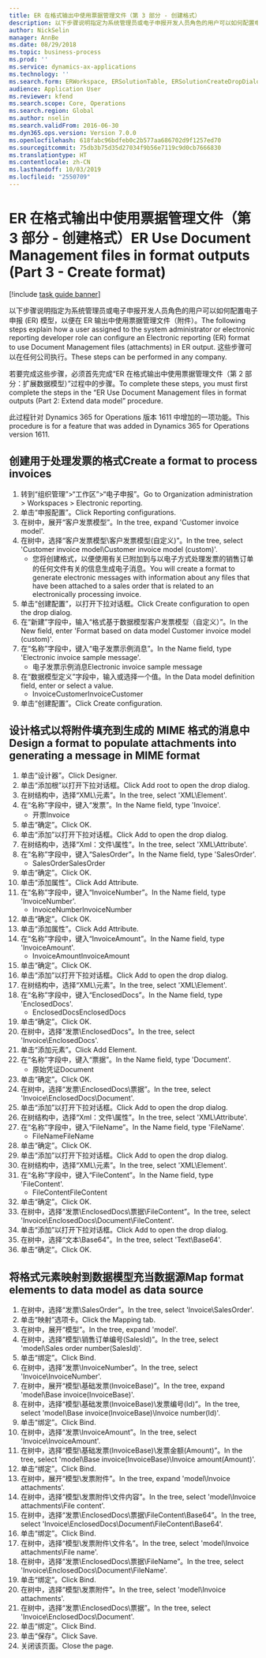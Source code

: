 ```yaml
---
title: ER 在格式输出中使用票据管理文件（第 3 部分 - 创建格式）
description: 以下步骤说明指定为系统管理员或电子申报开发人员角色的用户可以如何配置电子申报模型，以便在 ER 输出中使用票据管理文件。
author: NickSelin
manager: AnnBe
ms.date: 08/29/2018
ms.topic: business-process
ms.prod: ''
ms.service: dynamics-ax-applications
ms.technology: ''
ms.search.form: ERWorkspace, ERSolutionTable, ERSolutionCreateDropDialog, EROperationDesigner, ERComponentTypeDropDialog
audience: Application User
ms.reviewer: kfend
ms.search.scope: Core, Operations
ms.search.region: Global
ms.author: nselin
ms.search.validFrom: 2016-06-30
ms.dyn365.ops.version: Version 7.0.0
ms.openlocfilehash: 618fabc96bdfeb0c2b577aa686702d9f1257ed70
ms.sourcegitcommit: 75db3b75d35d27034f9b56e7119c9d0cb7666830
ms.translationtype: HT
ms.contentlocale: zh-CN
ms.lasthandoff: 10/03/2019
ms.locfileid: "2550709"
---
```

# <a name="er-use-document-management-files-in-format-outputs-part-3---create-format"></a><span data-ttu-id="ca80d-103">ER 在格式输出中使用票据管理文件（第 3 部分 - 创建格式）</span><span class="sxs-lookup"><span data-stu-id="ca80d-103">ER Use Document Management files in format outputs (Part 3 - Create format)</span></span>

[!include [task guide banner](../../includes/task-guide-banner.md)]

<span data-ttu-id="ca80d-104">以下步骤说明指定为系统管理员或电子申报开发人员角色的用户可以如何配置电子申报 (ER) 模型，以便在 ER 输出中使用票据管理文件（附件）。</span><span class="sxs-lookup"><span data-stu-id="ca80d-104">The following steps explain how a user assigned to the system administrator or electronic reporting developer role can configure an Electronic reporting (ER) format to use Document Management files (attachments) in ER output.</span></span> <span data-ttu-id="ca80d-105">这些步骤可以在任何公司执行。</span><span class="sxs-lookup"><span data-stu-id="ca80d-105">These steps can be performed in any company.</span></span>

<span data-ttu-id="ca80d-106">若要完成这些步骤，必须首先完成“ER 在格式输出中使用票据管理文件（第 2 部分：扩展数据模型）”过程中的步骤。</span><span class="sxs-lookup"><span data-stu-id="ca80d-106">To complete these steps, you must first complete the steps in the “ER Use Document Management files in format outputs (Part 2: Extend data model” procedure.</span></span>

<span data-ttu-id="ca80d-107">此过程针对 Dynamics 365 for Operations 版本 1611 中增加的一项功能。</span><span class="sxs-lookup"><span data-stu-id="ca80d-107">This procedure is for a feature that was added in Dynamics 365 for Operations version 1611.</span></span>


## <a name="create-a-format-to-process-invoices"></a><span data-ttu-id="ca80d-108">创建用于处理发票的格式</span><span class="sxs-lookup"><span data-stu-id="ca80d-108">Create a format to process invoices</span></span>
1. <span data-ttu-id="ca80d-109">转到“组织管理”>“工作区”>“电子申报”。</span><span class="sxs-lookup"><span data-stu-id="ca80d-109">Go to Organization administration > Workspaces > Electronic reporting.</span></span>
2. <span data-ttu-id="ca80d-110">单击“申报配置”。</span><span class="sxs-lookup"><span data-stu-id="ca80d-110">Click Reporting configurations.</span></span>
3. <span data-ttu-id="ca80d-111">在树中，展开“客户发票模型”。</span><span class="sxs-lookup"><span data-stu-id="ca80d-111">In the tree, expand 'Customer invoice model'.</span></span>
4. <span data-ttu-id="ca80d-112">在树中，选择“客户发票模型\客户发票模型(自定义)”。</span><span class="sxs-lookup"><span data-stu-id="ca80d-112">In the tree, select 'Customer invoice model\Customer invoice model (custom)'.</span></span>
    * <span data-ttu-id="ca80d-113">您将创建格式，以便使用有关已附加到与以电子方式处理发票的销售订单的任何文件有关的信息生成电子消息。</span><span class="sxs-lookup"><span data-stu-id="ca80d-113">You will create a format to generate electronic messages with information about any files that have been attached to a sales order that is related to an electronically processing invoice.</span></span>  
5. <span data-ttu-id="ca80d-114">单击“创建配置”，以打开下拉对话框。</span><span class="sxs-lookup"><span data-stu-id="ca80d-114">Click Create configuration to open the drop dialog.</span></span>
6. <span data-ttu-id="ca80d-115">在“新建”字段中，输入“格式基于数据模型客户发票模型（自定义）”。</span><span class="sxs-lookup"><span data-stu-id="ca80d-115">In the New field, enter 'Format based on data model Customer invoice model (custom)'.</span></span>
7. <span data-ttu-id="ca80d-116">在“名称”字段中，键入“电子发票示例消息”。</span><span class="sxs-lookup"><span data-stu-id="ca80d-116">In the Name field, type 'Electronic invoice sample message'.</span></span>
    * <span data-ttu-id="ca80d-117">电子发票示例消息</span><span class="sxs-lookup"><span data-stu-id="ca80d-117">Electronic invoice sample message</span></span>  
8. <span data-ttu-id="ca80d-118">在“数据模型定义”字段中，输入或选择一个值。</span><span class="sxs-lookup"><span data-stu-id="ca80d-118">In the Data model definition field, enter or select a value.</span></span>
    * <span data-ttu-id="ca80d-119">InvoiceCustomer</span><span class="sxs-lookup"><span data-stu-id="ca80d-119">InvoiceCustomer</span></span>  
9. <span data-ttu-id="ca80d-120">单击“创建配置”。</span><span class="sxs-lookup"><span data-stu-id="ca80d-120">Click Create configuration.</span></span>

## <a name="design-a-format-to-populate-attachments-into-generating-a-message-in-mime-format"></a><span data-ttu-id="ca80d-121">设计格式以将附件填充到生成的 MIME 格式的消息中</span><span class="sxs-lookup"><span data-stu-id="ca80d-121">Design a format to populate attachments into generating a message in MIME format</span></span>
1. <span data-ttu-id="ca80d-122">单击“设计器”。</span><span class="sxs-lookup"><span data-stu-id="ca80d-122">Click Designer.</span></span>
2. <span data-ttu-id="ca80d-123">单击“添加根”以打开下拉对话框。</span><span class="sxs-lookup"><span data-stu-id="ca80d-123">Click Add root to open the drop dialog.</span></span>
3. <span data-ttu-id="ca80d-124">在树结构中，选择“XML\元素”。</span><span class="sxs-lookup"><span data-stu-id="ca80d-124">In the tree, select 'XML\Element'.</span></span>
4. <span data-ttu-id="ca80d-125">在“名称”字段中，键入“发票”。</span><span class="sxs-lookup"><span data-stu-id="ca80d-125">In the Name field, type 'Invoice'.</span></span>
    * <span data-ttu-id="ca80d-126">开票</span><span class="sxs-lookup"><span data-stu-id="ca80d-126">Invoice</span></span>  
5. <span data-ttu-id="ca80d-127">单击“确定”。</span><span class="sxs-lookup"><span data-stu-id="ca80d-127">Click OK.</span></span>
6. <span data-ttu-id="ca80d-128">单击“添加”以打开下拉对话框。</span><span class="sxs-lookup"><span data-stu-id="ca80d-128">Click Add to open the drop dialog.</span></span>
7. <span data-ttu-id="ca80d-129">在树结构中，选择“Xml：文件\属性”。</span><span class="sxs-lookup"><span data-stu-id="ca80d-129">In the tree, select 'XML\Attribute'.</span></span>
8. <span data-ttu-id="ca80d-130">在“名称”字段中，键入“SalesOrder”。</span><span class="sxs-lookup"><span data-stu-id="ca80d-130">In the Name field, type 'SalesOrder'.</span></span>
    * <span data-ttu-id="ca80d-131">SalesOrder</span><span class="sxs-lookup"><span data-stu-id="ca80d-131">SalesOrder</span></span>  
9. <span data-ttu-id="ca80d-132">单击“确定”。</span><span class="sxs-lookup"><span data-stu-id="ca80d-132">Click OK.</span></span>
10. <span data-ttu-id="ca80d-133">单击“添加属性”。</span><span class="sxs-lookup"><span data-stu-id="ca80d-133">Click Add Attribute.</span></span>
11. <span data-ttu-id="ca80d-134">在“名称”字段中，键入“InvoiceNumber”。</span><span class="sxs-lookup"><span data-stu-id="ca80d-134">In the Name field, type 'InvoiceNumber'.</span></span>
    * <span data-ttu-id="ca80d-135">InvoiceNumber</span><span class="sxs-lookup"><span data-stu-id="ca80d-135">InvoiceNumber</span></span>  
12. <span data-ttu-id="ca80d-136">单击“确定”。</span><span class="sxs-lookup"><span data-stu-id="ca80d-136">Click OK.</span></span>
13. <span data-ttu-id="ca80d-137">单击“添加属性”。</span><span class="sxs-lookup"><span data-stu-id="ca80d-137">Click Add Attribute.</span></span>
14. <span data-ttu-id="ca80d-138">在“名称”字段中，键入“InvoiceAmount”。</span><span class="sxs-lookup"><span data-stu-id="ca80d-138">In the Name field, type 'InvoiceAmount'.</span></span>
    * <span data-ttu-id="ca80d-139">InvoiceAmount</span><span class="sxs-lookup"><span data-stu-id="ca80d-139">InvoiceAmount</span></span>  
15. <span data-ttu-id="ca80d-140">单击“确定”。</span><span class="sxs-lookup"><span data-stu-id="ca80d-140">Click OK.</span></span>
16. <span data-ttu-id="ca80d-141">单击“添加”以打开下拉对话框。</span><span class="sxs-lookup"><span data-stu-id="ca80d-141">Click Add to open the drop dialog.</span></span>
17. <span data-ttu-id="ca80d-142">在树结构中，选择“XML\元素”。</span><span class="sxs-lookup"><span data-stu-id="ca80d-142">In the tree, select 'XML\Element'.</span></span>
18. <span data-ttu-id="ca80d-143">在“名称”字段中，键入“EnclosedDocs”。</span><span class="sxs-lookup"><span data-stu-id="ca80d-143">In the Name field, type 'EnclosedDocs'.</span></span>
    * <span data-ttu-id="ca80d-144">EnclosedDocs</span><span class="sxs-lookup"><span data-stu-id="ca80d-144">EnclosedDocs</span></span>  
19. <span data-ttu-id="ca80d-145">单击“确定”。</span><span class="sxs-lookup"><span data-stu-id="ca80d-145">Click OK.</span></span>
20. <span data-ttu-id="ca80d-146">在树中，选择“发票\EnclosedDocs”。</span><span class="sxs-lookup"><span data-stu-id="ca80d-146">In the tree, select 'Invoice\EnclosedDocs'.</span></span>
21. <span data-ttu-id="ca80d-147">单击“添加元素”。</span><span class="sxs-lookup"><span data-stu-id="ca80d-147">Click Add Element.</span></span>
22. <span data-ttu-id="ca80d-148">在“名称”字段中，键入“票据”。</span><span class="sxs-lookup"><span data-stu-id="ca80d-148">In the Name field, type 'Document'.</span></span>
    * <span data-ttu-id="ca80d-149">原始凭证</span><span class="sxs-lookup"><span data-stu-id="ca80d-149">Document</span></span>  
23. <span data-ttu-id="ca80d-150">单击“确定”。</span><span class="sxs-lookup"><span data-stu-id="ca80d-150">Click OK.</span></span>
24. <span data-ttu-id="ca80d-151">在树中，选择“发票\EnclosedDocs\票据”。</span><span class="sxs-lookup"><span data-stu-id="ca80d-151">In the tree, select 'Invoice\EnclosedDocs\Document'.</span></span>
25. <span data-ttu-id="ca80d-152">单击“添加”以打开下拉对话框。</span><span class="sxs-lookup"><span data-stu-id="ca80d-152">Click Add to open the drop dialog.</span></span>
26. <span data-ttu-id="ca80d-153">在树结构中，选择“Xml：文件\属性”。</span><span class="sxs-lookup"><span data-stu-id="ca80d-153">In the tree, select 'XML\Attribute'.</span></span>
27. <span data-ttu-id="ca80d-154">在“名称”字段中，键入“FileName”。</span><span class="sxs-lookup"><span data-stu-id="ca80d-154">In the Name field, type 'FileName'.</span></span>
    * <span data-ttu-id="ca80d-155">FileName</span><span class="sxs-lookup"><span data-stu-id="ca80d-155">FileName</span></span>  
28. <span data-ttu-id="ca80d-156">单击“确定”。</span><span class="sxs-lookup"><span data-stu-id="ca80d-156">Click OK.</span></span>
29. <span data-ttu-id="ca80d-157">单击“添加”以打开下拉对话框。</span><span class="sxs-lookup"><span data-stu-id="ca80d-157">Click Add to open the drop dialog.</span></span>
30. <span data-ttu-id="ca80d-158">在树结构中，选择“XML\元素”。</span><span class="sxs-lookup"><span data-stu-id="ca80d-158">In the tree, select 'XML\Element'.</span></span>
31. <span data-ttu-id="ca80d-159">在“名称”字段中，键入“FileContent”。</span><span class="sxs-lookup"><span data-stu-id="ca80d-159">In the Name field, type 'FileContent'.</span></span>
    * <span data-ttu-id="ca80d-160">FileContent</span><span class="sxs-lookup"><span data-stu-id="ca80d-160">FileContent</span></span>  
32. <span data-ttu-id="ca80d-161">单击“确定”。</span><span class="sxs-lookup"><span data-stu-id="ca80d-161">Click OK.</span></span>
33. <span data-ttu-id="ca80d-162">在树中，选择“发票\EnclosedDocs\票据\FileContent”。</span><span class="sxs-lookup"><span data-stu-id="ca80d-162">In the tree, select 'Invoice\EnclosedDocs\Document\FileContent'.</span></span>
34. <span data-ttu-id="ca80d-163">单击“添加”以打开下拉对话框。</span><span class="sxs-lookup"><span data-stu-id="ca80d-163">Click Add to open the drop dialog.</span></span>
35. <span data-ttu-id="ca80d-164">在树中，选择“文本\Base64”。</span><span class="sxs-lookup"><span data-stu-id="ca80d-164">In the tree, select 'Text\Base64'.</span></span>
36. <span data-ttu-id="ca80d-165">单击“确定”。</span><span class="sxs-lookup"><span data-stu-id="ca80d-165">Click OK.</span></span>

## <a name="map-format-elements-to-data-model-as-data-source"></a><span data-ttu-id="ca80d-166">将格式元素映射到数据模型充当数据源</span><span class="sxs-lookup"><span data-stu-id="ca80d-166">Map format elements to data model as data source</span></span>
1. <span data-ttu-id="ca80d-167">在树中，选择“发票\SalesOrder”。</span><span class="sxs-lookup"><span data-stu-id="ca80d-167">In the tree, select 'Invoice\SalesOrder'.</span></span>
2. <span data-ttu-id="ca80d-168">单击“映射”选项卡。</span><span class="sxs-lookup"><span data-stu-id="ca80d-168">Click the Mapping tab.</span></span>
3. <span data-ttu-id="ca80d-169">在树中，展开“模型”。</span><span class="sxs-lookup"><span data-stu-id="ca80d-169">In the tree, expand 'model'.</span></span>
4. <span data-ttu-id="ca80d-170">在树中，选择“模型\销售订单编号(SalesId)”。</span><span class="sxs-lookup"><span data-stu-id="ca80d-170">In the tree, select 'model\Sales order number(SalesId)'.</span></span>
5. <span data-ttu-id="ca80d-171">单击“绑定”。</span><span class="sxs-lookup"><span data-stu-id="ca80d-171">Click Bind.</span></span>
6. <span data-ttu-id="ca80d-172">在树中，选择“发票\InvoiceNumber”。</span><span class="sxs-lookup"><span data-stu-id="ca80d-172">In the tree, select 'Invoice\InvoiceNumber'.</span></span>
7. <span data-ttu-id="ca80d-173">在树中，展开“模型\基础发票(InvoiceBase)”。</span><span class="sxs-lookup"><span data-stu-id="ca80d-173">In the tree, expand 'model\Base invoice(InvoiceBase)'.</span></span>
8. <span data-ttu-id="ca80d-174">在树中，选择“模型\基础发票(InvoiceBase)\发票编号(Id)”。</span><span class="sxs-lookup"><span data-stu-id="ca80d-174">In the tree, select 'model\Base invoice(InvoiceBase)\Invoice number(Id)'.</span></span>
9. <span data-ttu-id="ca80d-175">单击“绑定”。</span><span class="sxs-lookup"><span data-stu-id="ca80d-175">Click Bind.</span></span>
10. <span data-ttu-id="ca80d-176">在树中，选择“发票\InvoiceAmount”。</span><span class="sxs-lookup"><span data-stu-id="ca80d-176">In the tree, select 'Invoice\InvoiceAmount'.</span></span>
11. <span data-ttu-id="ca80d-177">在树中，选择“模型\基础发票(InvoiceBase)\发票金额(Amount)”。</span><span class="sxs-lookup"><span data-stu-id="ca80d-177">In the tree, select 'model\Base invoice(InvoiceBase)\Invoice amount(Amount)'.</span></span>
12. <span data-ttu-id="ca80d-178">单击“绑定”。</span><span class="sxs-lookup"><span data-stu-id="ca80d-178">Click Bind.</span></span>
13. <span data-ttu-id="ca80d-179">在树中，展开“模型\发票附件”。</span><span class="sxs-lookup"><span data-stu-id="ca80d-179">In the tree, expand 'model\Invoice attachments'.</span></span>
14. <span data-ttu-id="ca80d-180">在树中，选择“模型\发票附件\文件内容”。</span><span class="sxs-lookup"><span data-stu-id="ca80d-180">In the tree, select 'model\Invoice attachments\File content'.</span></span>
15. <span data-ttu-id="ca80d-181">在树中，选择“发票\EnclosedDocs\票据\FileContent\Base64”。</span><span class="sxs-lookup"><span data-stu-id="ca80d-181">In the tree, select 'Invoice\EnclosedDocs\Document\FileContent\Base64'.</span></span>
16. <span data-ttu-id="ca80d-182">单击“绑定”。</span><span class="sxs-lookup"><span data-stu-id="ca80d-182">Click Bind.</span></span>
17. <span data-ttu-id="ca80d-183">在树中，选择“模型\发票附件\文件名”。</span><span class="sxs-lookup"><span data-stu-id="ca80d-183">In the tree, select 'model\Invoice attachments\File name'.</span></span>
18. <span data-ttu-id="ca80d-184">在树中，选择“发票\EnclosedDocs\票据\FileName”。</span><span class="sxs-lookup"><span data-stu-id="ca80d-184">In the tree, select 'Invoice\EnclosedDocs\Document\FileName'.</span></span>
19. <span data-ttu-id="ca80d-185">单击“绑定”。</span><span class="sxs-lookup"><span data-stu-id="ca80d-185">Click Bind.</span></span>
20. <span data-ttu-id="ca80d-186">在树中，选择“模型\发票附件”。</span><span class="sxs-lookup"><span data-stu-id="ca80d-186">In the tree, select 'model\Invoice attachments'.</span></span>
21. <span data-ttu-id="ca80d-187">在树中，选择“发票\EnclosedDocs\票据”。</span><span class="sxs-lookup"><span data-stu-id="ca80d-187">In the tree, select 'Invoice\EnclosedDocs\Document'.</span></span>
22. <span data-ttu-id="ca80d-188">单击“绑定”。</span><span class="sxs-lookup"><span data-stu-id="ca80d-188">Click Bind.</span></span>
23. <span data-ttu-id="ca80d-189">单击“保存”。</span><span class="sxs-lookup"><span data-stu-id="ca80d-189">Click Save.</span></span>
24. <span data-ttu-id="ca80d-190">关闭该页面。</span><span class="sxs-lookup"><span data-stu-id="ca80d-190">Close the page.</span></span>

